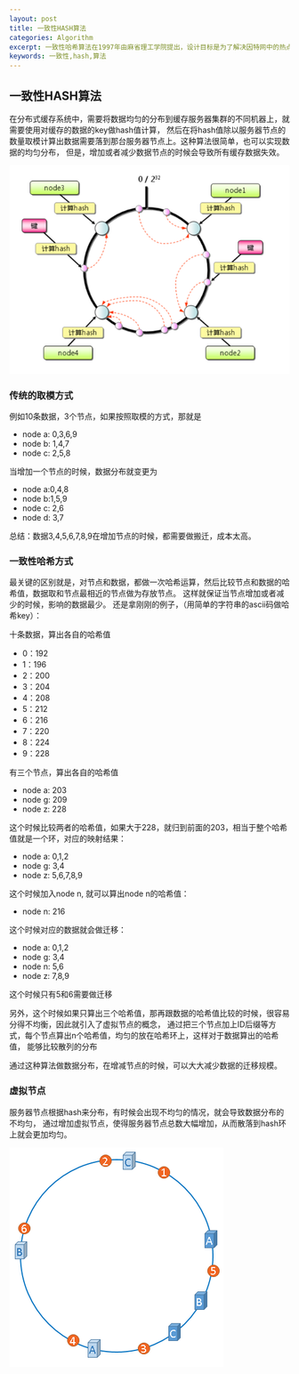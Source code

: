 ```yaml
---
layout: post
title: 一致性HASH算法
categories: Algorithm
excerpt: 一致性哈希算法在1997年由麻省理工学院提出，设计目标是为了解决因特网中的热点(Hot spot)问题。
keywords: 一致性,hash,算法
---
```


## 一致性HASH算法
在分布式缓存系统中，需要将数据均匀的分布到缓存服务器集群的不同机器上，就需要使用对缓存的数据的key做hash值计算，
然后在将hash值除以服务器节点的数量取模计算出数据需要落到那台服务器节点上。这种算法很简单，也可以实现数据的均匀分布，
但是，增加或者减少数据节点的时候会导致所有缓存数据失效。

![一致性hash算法](/images/posts/algorithm/consistent_hashing.png)


### 传统的取模方式

例如10条数据，3个节点，如果按照取模的方式，那就是
* node a: 0,3,6,9
* node b: 1,4,7
* node c: 2,5,8


当增加一个节点的时候，数据分布就变更为
* node a:0,4,8
* node b:1,5,9
* node c: 2,6
* node d: 3,7

总结：数据3,4,5,6,7,8,9在增加节点的时候，都需要做搬迁，成本太高。

### 一致性哈希方式
最关键的区别就是，对节点和数据，都做一次哈希运算，然后比较节点和数据的哈希值，数据取和节点最相近的节点做为存放节点。
这样就保证当节点增加或者减少的时候，影响的数据最少。
还是拿刚刚的例子，（用简单的字符串的ascii码做哈希key）：

十条数据，算出各自的哈希值
* 0：192
* 1：196
* 2：200
* 3：204
* 4：208
* 5：212
* 6：216
* 7：220
* 8：224
* 9：228

有三个节点，算出各自的哈希值
* node a: 203
* node g: 209
* node z: 228

这个时候比较两者的哈希值，如果大于228，就归到前面的203，相当于整个哈希值就是一个环，对应的映射结果：
* node a: 0,1,2
* node g: 3,4
* node z: 5,6,7,8,9

这个时候加入node n, 就可以算出node n的哈希值：
* node n: 216

这个时候对应的数据就会做迁移：
* node a: 0,1,2
* node g: 3,4
* node n: 5,6
* node z: 7,8,9

这个时候只有5和6需要做迁移

另外，这个时候如果只算出三个哈希值，那再跟数据的哈希值比较的时候，很容易分得不均衡，因此就引入了虚拟节点的概念，
通过把三个节点加上ID后缀等方式，每个节点算出n个哈希值，均匀的放在哈希环上，这样对于数据算出的哈希值，
能够比较散列的分布

通过这种算法做数据分布，在增减节点的时候，可以大大减少数据的迁移规模。

### 虚拟节点
服务器节点根据hash来分布，有时候会出现不均匀的情况，就会导致数据分布的不均匀，
通过增加虚拟节点，使得服务器节点总数大幅增加，从而散落到hash环上就会更加均匀。

![一致性hash算法](/images/posts/algorithm/consistent_hashing2.png)